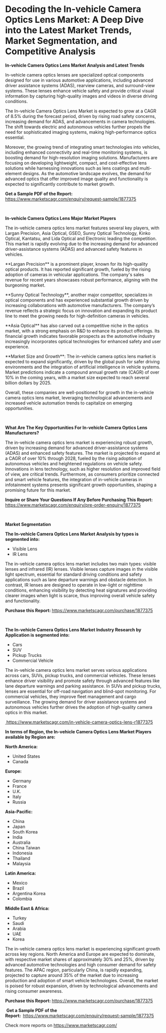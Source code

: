 <p><h1>Decoding the In-vehicle Camera Optics Lens Market: A Deep Dive into the Latest Market Trends, Market Segmentation, and Competitive Analysis</h1></p><p><strong>In-vehicle Camera Optics Lens Market Analysis and Latest Trends</strong></p>
<p><p>In-vehicle camera optics lenses are specialized optical components designed for use in various automotive applications, including advanced driver assistance systems (ADAS), rearview cameras, and surround-view systems. These lenses enhance vehicle safety and provide critical visual information by capturing high-quality images and videos in diverse driving conditions. </p><p>The In-vehicle Camera Optics Lens Market is expected to grow at a CAGR of 8.5% during the forecast period, driven by rising road safety concerns, increasing demand for ADAS, and advancements in camera technologies. The shift towards electric and autonomous vehicles further propels the need for sophisticated imaging systems, making high-performance optics essential. </p><p>Moreover, the growing trend of integrating smart technologies into vehicles, including enhanced connectivity and real-time monitoring systems, is boosting demand for high-resolution imaging solutions. Manufacturers are focusing on developing lightweight, compact, and cost-effective lens solutions while harnessing innovations such as lens coatings and multi-element designs. As the automotive landscape evolves, the demand for advanced optics that offer improved image quality and functionality is expected to significantly contribute to market growth.</p></p>
<p><strong>Get a Sample PDF of the Report:&nbsp;</strong> <a href="https://www.marketscagr.com/enquiry/request-sample/1877375?utm_campaign=2461&utm_medium=2&utm_source=Github&utm_content=ia&utm_term=31032025&utm_id=in-vehicle-camera-optics-lens">https://www.marketscagr.com/enquiry/request-sample/1877375</a></p>
<p>&nbsp;</p>
<p><strong>In-vehicle Camera Optics Lens Major Market Players</strong></p>
<p><p>The in-vehicle camera optics lens market features several key players, with Largan Precision, Asia Optical, GSEO, Sunny Optical Technology, Kinko Optical, Kantatsu, and Lida Optical and Electronic leading the competition. This market is rapidly evolving due to the increasing demand for advanced driver-assistance systems (ADAS) and advanced safety features in vehicles.</p><p>**Largan Precision** is a prominent player, known for its high-quality optical products. It has reported significant growth, fueled by the rising adoption of cameras in vehicular applications. The company's sales revenue for recent years showcases robust performance, aligning with the burgeoning market.</p><p>**Sunny Optical Technology**, another major competitor, specializes in optical components and has experienced substantial growth driven by increasing collaborations with automotive manufacturers. The company’s revenue reflects a strategic focus on innovation and expanding its product line to meet the growing needs for high-definition cameras in vehicles.</p><p>**Asia Optical** has also carved out a competitive niche in the optics market, with a strong emphasis on R&D to enhance its product offerings. Its financial growth indicates favorable prospects as the automotive industry increasingly incorporates optical technologies for enhanced safety and user experience.</p><p>**Market Size and Growth**: The in-vehicle camera optics lens market is expected to expand significantly, driven by the global push for safer driving environments and the integration of artificial intelligence in vehicle systems. Market predictions indicate a compound annual growth rate (CAGR) of over 10% in the coming years, with a market size expected to reach several billion dollars by 2025.</p><p>Overall, these companies are well-positioned for growth in the in-vehicle camera optics lens market, leveraging technological advancements and increased vehicle automation trends to capitalize on emerging opportunities.</p></p>
<p>&nbsp;</p>
<p><strong>What Are The Key Opportunities For In-vehicle Camera Optics Lens Manufacturers?</strong></p>
<p><p>The in-vehicle camera optics lens market is experiencing robust growth, driven by increasing demand for advanced driver-assistance systems (ADAS) and enhanced safety features. The market is projected to expand at a CAGR of over 10% through 2028, fueled by the rising adoption of autonomous vehicles and heightened regulations on vehicle safety. Innovations in lens technology, such as higher resolution and improved field of view, are critical trends. Furthermore, as consumers prioritize connected and smart vehicle features, the integration of in-vehicle cameras in infotainment systems presents significant growth opportunities, shaping a promising future for this market.</p></p>
<p><strong>Inquire or Share Your Questions If Any Before Purchasing This Report:</strong> <a href="https://www.marketscagr.com/enquiry/pre-order-enquiry/1877375?utm_campaign=2461&utm_medium=2&utm_source=Github&utm_content=ia&utm_term=31032025&utm_id=in-vehicle-camera-optics-lens">https://www.marketscagr.com/enquiry/pre-order-enquiry/1877375</a></p>
<p>&nbsp;</p>
<p><strong>Market Segmentation</strong></p>
<p><strong>The In-vehicle Camera Optics Lens Market Analysis by types is segmented into:</strong></p>
<p><ul><li>Visible Lens</li><li>IR Lens</li></ul></p>
<p><p>The in-vehicle camera optics lens market includes two main types: visible lenses and infrared (IR) lenses. Visible lenses capture images in the visible light spectrum, essential for standard driving conditions and safety applications such as lane departure warnings and obstacle detection. In contrast, IR lenses are designed to operate in low-light or nighttime conditions, enhancing visibility by detecting heat signatures and providing clearer images when light is scarce, thus improving overall vehicle safety and functionality.</p></p>
<p><strong>Purchase this Report:&nbsp;</strong><a href="https://www.marketscagr.com/purchase/1877375?utm_campaign=2461&utm_medium=2&utm_source=Github&utm_content=ia&utm_term=31032025&utm_id=in-vehicle-camera-optics-lens">https://www.marketscagr.com/purchase/1877375</a></p>
<p>&nbsp;</p>
<p><strong>The In-vehicle Camera Optics Lens Market Industry Research by Application is segmented into:</strong></p>
<p><ul><li>Cars</li><li>SUV</li><li>Pickup Trucks</li><li>Commercial Vehicle</li></ul></p>
<p><p>The in-vehicle camera optics lens market serves various applications across cars, SUVs, pickup trucks, and commercial vehicles. These lenses enhance driver visibility and promote safety through advanced features like lane departure warnings and parking assistance. In SUVs and pickup trucks, lenses are essential for off-road navigation and blind-spot monitoring. For commercial vehicles, they improve fleet management and cargo surveillance. The growing demand for driver assistance systems and autonomous vehicles further drives the adoption of high-quality camera optics in this market.</p></p>
<p><a href="https://www.marketscagr.com/in-vehicle-camera-optics-lens-r1877375?utm_campaign=2461&utm_medium=2&utm_source=Github&utm_content=ia&utm_term=31032025&utm_id=in-vehicle-camera-optics-lens">&nbsp;https://www.marketscagr.com/in-vehicle-camera-optics-lens-r1877375</a></p>
<p><strong>In terms of Region, the In-vehicle Camera Optics Lens Market Players available by Region are:</strong></p>
<p>
    <p> <strong> North America: </strong>
        <ul>
            <li>United States</li>
            <li>Canada</li>
        </ul>
        </p> 
    <p> <strong> Europe: </strong>
        <ul>
            <li>Germany</li>
            <li>France</li>
            <li>U.K.</li>
            <li>Italy</li>
            <li>Russia</li>
        </ul>
        </p> 
    <p> <strong> Asia-Pacific: </strong>
        <ul>
            <li>China</li>
            <li>Japan</li>
            <li>South Korea</li>
            <li>India</li>
            <li>Australia</li>
            <li>China Taiwan</li>
            <li>Indonesia</li>
            <li>Thailand</li>
            <li>Malaysia</li>
        </ul>
        </p> 
    <p> <strong> Latin America: </strong>
        <ul>
            <li>Mexico</li>
            <li>Brazil</li>
            <li>Argentina Korea</li>
            <li>Colombia</li>
        </ul>
        </p> 
    <p> <strong> Middle East & Africa: </strong>
        <ul>
            <li>Turkey</li>
            <li>Saudi</li>
            <li>Arabia</li>
            <li>UAE</li>
            <li>Korea</li>
        </ul>
    </p>
    </p>
<p><p>The in-vehicle camera optics lens market is experiencing significant growth across key regions. North America and Europe are expected to dominate, with respective market shares of approximately 30% and 25%, driven by advanced automotive technologies and high consumer demand for safety features. The APAC region, particularly China, is rapidly expanding, projected to capture around 35% of the market due to increasing production and adoption of smart vehicle technologies. Overall, the market is poised for robust expansion, driven by technological advancements and rising consumer awareness.</p></p>
<p><strong>Purchase this Report: </strong><a href="https://www.marketscagr.com/purchase/1877375?utm_campaign=2461&utm_medium=2&utm_source=Github&utm_content=ia&utm_term=31032025&utm_id=in-vehicle-camera-optics-lens">https://www.marketscagr.com/purchase/1877375</a></p>
<p>&nbsp;<strong>Get a Sample PDF of the Report:&nbsp;&nbsp;</strong><a href="https://www.marketscagr.com/enquiry/request-sample/1877375?utm_campaign=2461&utm_medium=2&utm_source=Github&utm_content=ia&utm_term=31032025&utm_id=in-vehicle-camera-optics-lens">https://www.marketscagr.com/enquiry/request-sample/1877375</a></p>
<p><strong></strong></p>
<p>Check more reports on <a href="https://www.marketscagr.com/?utm_campaign=2461&utm_medium=2&utm_source=Github&utm_content=ia&utm_term=31032025&utm_id=in-vehicle-camera-optics-lens">https://www.marketscagr.com/</a></p>